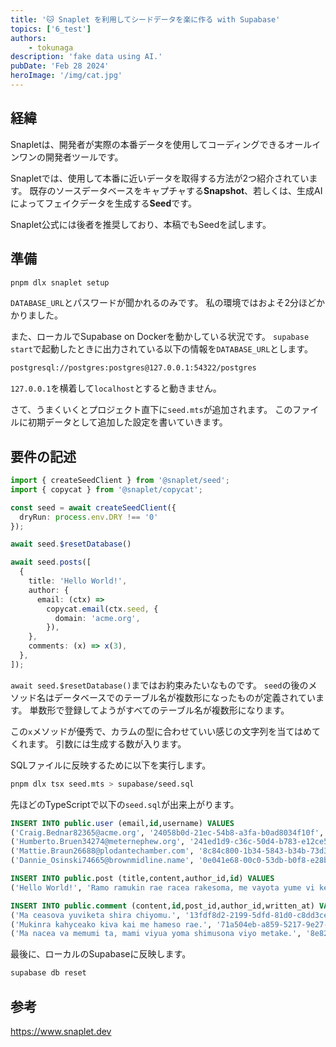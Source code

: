 ```yaml
---
title: '🐱 Snaplet を利用してシードデータを楽に作る with Supabase'
topics: ['6_test']
authors:
    - tokunaga
description: 'fake data using AI.'
pubDate: 'Feb 28 2024'
heroImage: '/img/cat.jpg'
---
```


## 経緯

Snapletは、開発者が実際の本番データを使用してコーディングできるオールインワンの開発者ツールです。

Snapletでは、使用して本番に近いデータを取得する方法が2つ紹介されています。
既存のソースデータベースをキャプチャする**Snapshot**、若しくは、生成AIによってフェイクデータを生成する**Seed**です。

Snaplet公式には後者を推奨しており、本稿でもSeedを試します。

## 準備

```sh
pnpm dlx snaplet setup
```

`DATABASE_URL`とパスワードが聞かれるのみです。
私の環境ではおよそ2分ほどかかりました。

また、ローカルでSupabase on Dockerを動かしている状況です。
`supabase start`で起動したときに出力されている以下の情報を`DATABASE_URL`とします。

```txt
postgresql://postgres:postgres@127.0.0.1:54322/postgres
```

`127.0.0.1`を横着して`localhost`とすると動きません。

さて、うまくいくとプロジェクト直下に`seed.mts`が追加されます。
このファイルに初期データとして追加した設定を書いていきます。

## 要件の記述

```ts title="seed.mts"
import { createSeedClient } from '@snaplet/seed';
import { copycat } from '@snaplet/copycat';

const seed = await createSeedClient({
  dryRun: process.env.DRY !== '0'
});

await seed.$resetDatabase()

await seed.posts([
  {
    title: 'Hello World!',
    author: {
      email: (ctx) =>
        copycat.email(ctx.seed, {
          domain: 'acme.org',
        }),
    },
    comments: (x) => x(3),
  },
]);
```

`await seed.$resetDatabase()`まではお約束みたいなものです。
`seed`の後のメソッド名はデータベースでのテーブル名が複数形になったものが定義されています。
単数形で登録してようがすべてのテーブル名が複数形になります。

この`x`メソッドが優秀で、カラムの型に合わせていい感じの文字列を当てはめてくれます。
引数には生成する数が入ります。

SQLファイルに反映するために以下を実行します。

```sh
pnpm dlx tsx seed.mts > supabase/seed.sql
```

先ほどのTypeScriptで以下の`seed.sql`が出来上がります。

```sql title="seed.sql"
INSERT INTO public.user (email,id,username) VALUES
('Craig.Bednar82365@acme.org', '24058b0d-21ec-54b8-a3fa-b0ad8034f10f', 'site-glance56860'),
('Humberto.Bruen34274@meternephew.org', '241ed1d9-c36c-50d4-b783-e12ce5187076', 'Alexis-Gleason29168'),
('Mattie.Braun26688@plodantechamber.com', '8c84c800-1b34-5843-b34b-73d3239f0c5b', 'blissful-fountain21234'),
('Dannie_Osinski74665@brownmidline.name', '0e041e68-00c0-53db-b0f8-e28be8a009e0', 'visualise-service97805');

INSERT INTO public.post (title,content,author_id,id) VALUES
('Hello World!', 'Ramo ramukin rae racea rakesoma, me vayota yume vi keyo munavima.', '24058b0d-21ec-54b8-a3fa-b0ad8034f10f', '1a294726-1661-5d42-aaf6-cdb66e6c6eaf');

INSERT INTO public.comment (content,id,post_id,author_id,written_at) VALUES
('Ma ceasova yuviketa shira chiyomu.', '13fdf8d2-2199-5dfd-81d0-c8dd3ce3b8a6', '1a294726-1661-5d42-aaf6-cdb66e6c6eaf', '241ed1d9-c36c-50d4-b783-e12ce5187076', DEFAULT),
('Mukinra kahyceako kiva kai me hameso rae.', '71a504eb-a859-5217-9e27-e15975ac69c6', '1a294726-1661-5d42-aaf6-cdb66e6c6eaf', '8c84c800-1b34-5843-b34b-73d3239f0c5b', DEFAULT),
('Ma nacea va memumi ta, mami viyua yoma shimusona viyo metake.', '8e826b31-f774-57f3-8ef2-183bddb35f3e', '1a294726-1661-5d42-aaf6-cdb66e6c6eaf', '0e041e68-00c0-53db-b0f8-e28be8a009e0', DEFAULT);
```

最後に、ローカルのSupabaseに反映します。

```sh
supabase db reset
```

## 参考

<https://www.snaplet.dev>
